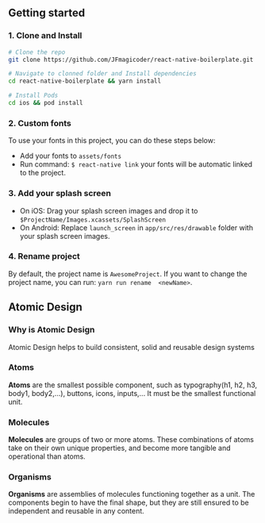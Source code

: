## Getting started 

### 1. Clone and Install

```bash
# Clone the repo
git clone https://github.com/JFmagicoder/react-native-boilerplate.git

# Navigate to clonned folder and Install dependencies
cd react-native-boilerplate && yarn install

# Install Pods
cd ios && pod install
```

### 2. Custom fonts

To use your fonts in this project, you can do these steps below: 

- Add your fonts to `assets/fonts`
- Run command: `$ react-native link` your fonts will be automatic linked to the project.

### 3. Add your splash screen

- On iOS: Drag your splash screen images and drop it to `$ProjectName/Images.xcassets/SplashScreen`
- On Android: Replace `launch_screen` in `app/src/res/drawable` folder with your splash screen images.

### 4. Rename project

By default, the project name is `AwesomeProject`. If you want to change the project name, you can run: `yarn run rename  <newName>`.


## Atomic Design

### Why is Atomic Design

Atomic Design helps to build consistent, solid and reusable design systems

### Atoms 

**Atoms** are the smallest possible component, such as typography(h1, h2, h3, body1, body2,...), buttons, icons, inputs,... It must be the smallest functional unit. 

### Molecules 

**Molecules** are groups of two or more atoms. These combinations of atoms take on their own unique properties, and become more tangible and operational than atoms.

### Organisms 

**Organisms** are assemblies of molecules functioning together as a unit. The components begin to have the final shape, but they are still ensured to be independent and reusable in any content. 